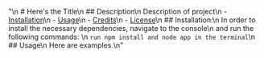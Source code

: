 "\n    # Here's the Title\n    ## Description\n    Description of project\n    - [Installation](#installation)\n    - [Usage](#usage)\n    - [Credits](#credits)\n    - [License](#license)\n    ## Installation:\n    In order to install the necessary dependencies, navigate to the console\n    and run the following commands: \n    ```run npm install and node app in the terminal```\n    ## Usage\n    Here are examples.\n"